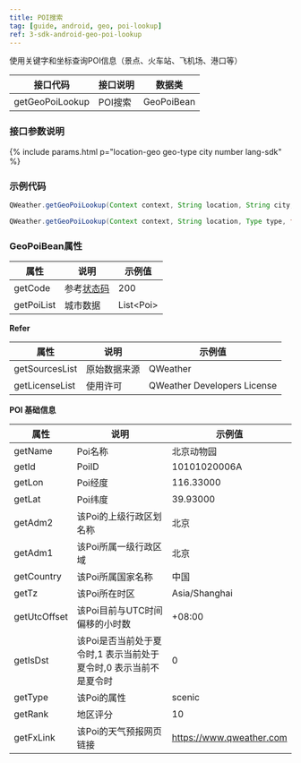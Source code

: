 ```yaml
---
title: POI搜索
tag: [guide, android, geo, poi-lookup]
ref: 3-sdk-android-geo-poi-lookup
---
```


使用关键字和坐标查询POI信息（景点、火车站、飞机场、港口等）

| 接口代码| 接口说明            | 数据类     |
| ----------- | --------------- | ---------- |
| getGeoPoiLookup| POI搜索  | GeoPoiBean |

### 接口参数说明

{% include params.html p="location-geo geo-type city number lang-sdk" %}

### 示例代码

```java
QWeather.getGeoPoiLookup(Context context, String location, String city, int number, Type type, Lang lang, final OnResultGeoPoiListener listener);

QWeather.getGeoPoiLookup(Context context, String location, Type type, final QWeather.OnResultGeoPoiListener listener);
```

### GeoPoiBean属性

| 属性       | 说明     | 示例值          |
| ---------- | -------- | --------------- |
| getCode    | 参考[状态码](/docs/resource/status-code/)  | 200 |
| getPoiList | 城市数据 | List&lt;Poi&gt; |


**Refer**

| 属性           | 说明         | 示例值             |
| -------------- | ------------ | ------------------ |
| getSourcesList | 原始数据来源 | QWeather      |
| getLicenseList | 使用许可     | QWeather Developers License |


**POI 基础信息**

| 属性         | 说明                                                              | 示例值    |
| ------------ | ----------------------------------------------------------------- | --------- |
| getName      | Poi名称                                                           | 北京动物园    |
| getId        | PoiID                                                             | 10101020006A |
| getLon       | Poi经度                                                           | 116.33000  |
| getLat       | Poi纬度                                                           | 39.93000 |
| getAdm2      | 该Poi的上级行政区划名称                                           | 北京    |
| getAdm1      | 该Poi所属一级行政区域                                             | 北京    |
| getCountry   | 该Poi所属国家名称                                                 | 中国      |
| getTz        | 该Poi所在时区                                                     | Asia/Shanghai    |
| getUtcOffset | 该Poi目前与UTC时间偏移的小时数                                    | +08:00    |
| getIsDst     | 该Poi是否当前处于夏令时,1 表示当前处于夏令时,0 表示当前不是夏令时 | 0         |
| getType      | 该Poi的属性                                                       | scenic      |
| getRank      | 地区评分                                                          | 10        |
| getFxLink    | 该Poi的天气预报网页链接                                             | https://www.qweather.com |

